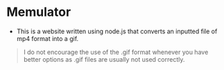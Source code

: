 # Memulator

* This is a website written using node.js that converts an inputted file of mp4 format into a gif.

>I do not encourage the use of the .gif format whenever you have better options as .gif files are usually not used correctly.